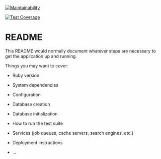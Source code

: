 [![Maintainability](https://api.codeclimate.com/v1/badges/00f4fbc2a6f4ed1329ca/maintainability)](https://codeclimate.com/github/marcelotoledo5000/restaurant/maintainability)

[![Test Coverage](https://api.codeclimate.com/v1/badges/00f4fbc2a6f4ed1329ca/test_coverage)](https://codeclimate.com/github/marcelotoledo5000/restaurant/test_coverage)

# README

This README would normally document whatever steps are necessary to get the
application up and running.

Things you may want to cover:

* Ruby version

* System dependencies

* Configuration

* Database creation

* Database initialization

* How to run the test suite

* Services (job queues, cache servers, search engines, etc.)

* Deployment instructions

* ...
